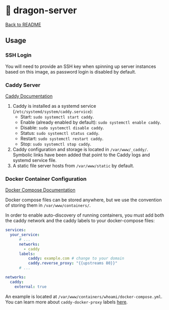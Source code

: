 # 🐲 dragon-server

[Back to README](README.md)

## Usage

### SSH Login

You will need to provide an SSH key when spinning up server
instances based on this image, as password login is disabled by default.

### Caddy Server

[Caddy Documentation](https://caddyserver.com/docs)
1. Caddy is installed as a systemd service (`/etc/systemd/system/caddy.service`):
   - Start: `sudo systemctl start caddy`.
   - Enable (already enabled by default): `sudo systemctl enable caddy`.
   - Disable: `sudo systemctl disable caddy`.
   - Status: `sudo systemctl status caddy`.
   - Restart: `sudo systemctl restart caddy`.
   - Stop: `sudo systemctl stop caddy`.
2. Caddy configuration and storage is located in `/var/www/_caddy/`. Symbolic
   links have been added that point to the Caddy logs and systemd service file.
3. A static file server hosts from `/var/www/static` by default.

### Docker Container Configuration

[Docker Compose Documentation](https://docs.docker.com/compose/)

Docker compose files can be stored anywhere, but we use the convention of
storing them in `/var/www/containers/`.

In order to enable auto-discovery of running containers, you must add both
the caddy network and the caddy labels to your docker-compose files:

```yaml
services:
  your_service:
      # ...
      networks:
        - caddy
      labels:
          caddy: example.com # change to your domain
          caddy.reverse_proxy: "{{upstreams 80}}"
      # ...

networks:
  caddy:
    external: true
```

An example is located at `/var/www/containers/whoami/docker-compose.yml`. You
can learn more about `caddy-docker-proxy` labels [here](https://github.com/lucaslorentz/caddy-docker-proxy?tab=readme-ov-file#labels-to-caddyfile-conversion).
